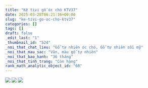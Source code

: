 ```yaml
---
title: "Kệ tivi gỗ óc chó KTV37"
date: 2025-03-28T06:21:16+00:00
slug: "ke-tivi-go-oc-cho-ktv37"
categories: []
tags: []
draft: false
_edit_last: "1"
_thumbnail_id: "524"
_noi_that_chat_lieu: "Gỗ tự nhiên óc chó, Gỗ tự nhiên sồi mỹ"
_noi_that_mau_sac: "Vân, màu gỗ tự nhiên"
_noi_that_bao_hanh: "36 tháng"
_noi_that_tinh_trang: "Còn hàng"
rank_math_analytic_object_id: "68"
---
```

![](https://romax.vn/wp-content/uploads/2025/03/ke-ti-vi-go-oc-cho-ktv37-1-1280x960.webp) ![](https://romax.vn/wp-content/uploads/2025/03/ke-ti-vi-go-oc-cho-ktv37-2-1280x960.webp) ![](https://romax.vn/wp-content/uploads/2025/03/ke-ti-vi-go-oc-cho-ktv37-3-1280x960.webp)